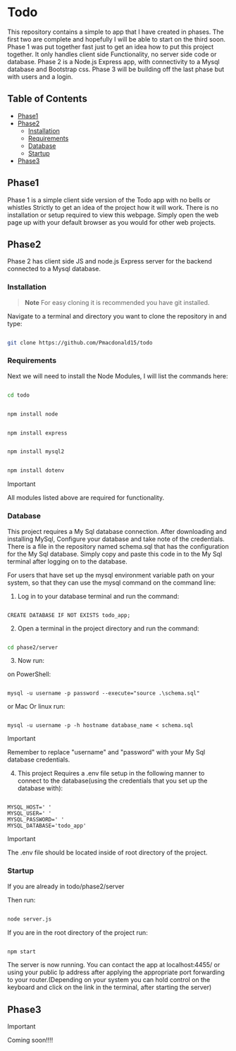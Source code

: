 # Todo

This repository contains a simple to app that I have created in phases. The first two are complete and hopefully I will be able to start on the third soon. Phase 1 was put together fast just to get an idea how to 
put this project together. It only handles client side Functionality, no server side code or database. Phase 2 is a Node.js Express app, with connectivity to a Mysql database and Bootstrap css. Phase 3 will be building 
off the last phase but with users and a login.  

## Table of Contents

- [Phase1](#phase1)
- [Phase2](#phase2)
    - [Installation](#installation)
    - [Requirements](#Requirements)
    - [Database](#Database)
    - [Startup](#Startup)
- [Phase3](#phase3)

## Phase1

Phase 1 is a simple client side version of the Todo app with no bells or whistles Strictly to get an idea of the project how it will work. There is no installation or setup required to view this webpage. Simply open the web page up with your default browser as you would for other web projects.

## Phase2

Phase 2 has client side JS and node.js Express server for the backend connected to a Mysql database.

### Installation

> **Note**
> For easy cloning it is recommended you have git installed.

Navigate to a terminal and directory you want to clone the repository in and type:

 ```bash

git clone https://github.com/Pmacdonald15/todo

```

### Requirements

Next we will need to install the Node Modules, I will list the commands here:

```bash

cd todo

```

```bash

npm install node

```

```bash

npm install express

```

```bash

npm install mysql2

```

```bash

npm install dotenv

```

> [!IMPORTANT]
> All modules listed above are required for functionality.

### Database

This project requires a My Sql database connection. After downloading and installing MySql, Configure your database and take note of the credentials. There is a file in the repository named schema.sql that has the configuration for the My Sql database. Simply copy and paste this code in to the My Sql terminal after logging on to the database.

For users that have set up the mysql environment variable path on your system, so that they can use the mysql command on the command line:

1. Log in to your database terminal and run the command:

```mysql

CREATE DATABASE IF NOT EXISTS todo_app;

```

2. Open a terminal in the project directory and run the command:

```bash

cd phase2/server

```

3. Now run:

on PowerShell:

```mysql

mysql -u username -p password --execute="source .\schema.sql"

```

or Mac Or linux run:

```mysql

mysql -u username -p -h hostname database_name < schema.sql

```

> [!IMPORTANT]
> Remember to replace "username" and "password" with your My Sql database credentials.

4. This project Requires a .env file setup in the following manner to connect to the database(using the credentials that you set up the database with): 

 ```.env

MYSQL_HOST=' '
MYSQL_USER=' '
MYSQL_PASSWORD=' '
MYSQL_DATABASE='todo_app'

```

> [!IMPORTANT]
>The .env file should be located inside of root directory of the project.

### Startup

If you are already in todo/phase2/server

Then run:

```bash

node server.js

```

If you are in the root directory of the project run:

```bash

npm start

```

The server is now running. You can contact the app at localhost:4455/ or using your public Ip address after applying the appropriate port forwarding to your router.(Depending on your system you can hold control on the keyboard and click on the link in the terminal, after starting the server)

## Phase3

> [!IMPORTANT]
> Coming soon!!!! 

